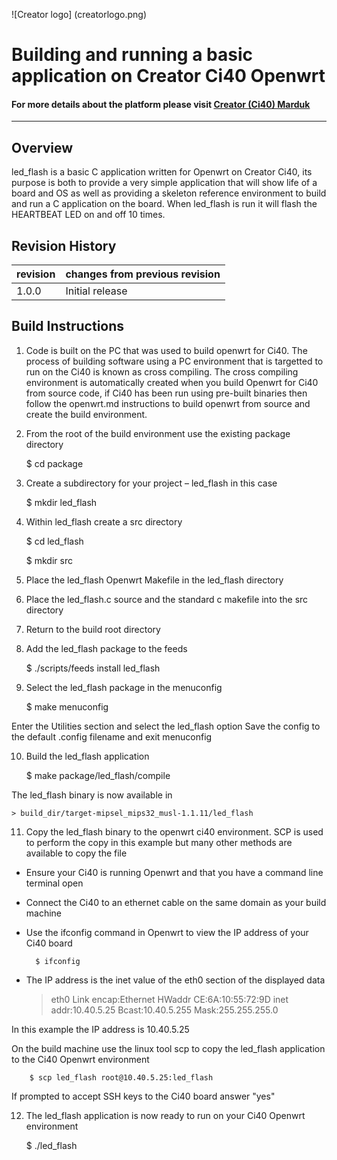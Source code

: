 
![Creator logo] (creatorlogo.png)

# Building and running a basic application on Creator Ci40 Openwrt

#### For more details about the platform please visit [Creator (Ci40) Marduk](https://community.imgtec.com/platforms/creator-ci40/)
----

## Overview

led_flash is a basic C application written for Openwrt on Creator Ci40, its purpose is both to provide a very simple application that will show life of a board and OS as well as providing a skeleton reference environment to build and run a C application on the board. When led_flash is run it will flash the HEARTBEAT LED on and off 10 times.

## Revision History

| revision  | changes from previous revision |
|---------- |------------------------------- |
| 1.0.0     | Initial release                |

## Build Instructions

1) Code is built on the PC that was used to build openwrt for Ci40. The process of building software using a PC environment that is targetted to run on the Ci40 is known as cross compiling. The cross compiling environment is automatically created when you build Openwrt for Ci40 from source code, if Ci40 has been run using pre-built binaries then follow the openwrt.md instructions to build openwrt from source and create the build environment.

2) From the root of the build environment use the existing package directory

	$ cd package

3) Create a subdirectory for your project – led_flash in this case

	$ mkdir led_flash

4) Within led_flash create a src directory

	$ cd led_flash

	$ mkdir src

5) Place the led_flash Openwrt Makefile in the led_flash directory

6) Place the led_flash.c source and the standard c makefile into the src directory

7) Return to the build root directory

8) Add the led_flash package to the feeds

	$ ./scripts/feeds install led_flash

9) Select the led_flash package in the menuconfig

	$ make menuconfig


Enter the Utilities section and select the led_flash option
Save the config to the default .config filename and exit menuconfig

10) Build the led_flash application

	$ make package/led_flash/compile


The led_flash binary is now available in 

	> build_dir/target-mipsel_mips32_musl-1.1.11/led_flash

11) Copy the led_flash binary to the openwrt ci40 environment. SCP is used to perform the copy in this example but many other methods are available to copy the file

* Ensure your Ci40 is running Openwrt and that you have a command line terminal open

* Connect the Ci40 to an ethernet cable on the same domain as your build machine

* Use the ifconfig command in Openwrt to view the IP address of your Ci40 board

		$ ifconfig


* The IP address is the inet value of the eth0 section of the displayed data

	> eth0      Link encap:Ethernet  HWaddr CE:6A:10:55:72:9D
	>          inet addr:10.40.5.25  Bcast:10.40.5.255  Mask:255.255.255.0

	
In this example the IP address is 10.40.5.25
	
On the build machine use the linux tool scp to copy the led_flash application to the Ci40 Openwrt environment

		$ scp led_flash root@10.40.5.25:led_flash


If prompted to accept SSH keys to the Ci40 board answer "yes"
	
12) The led_flash application is now ready to run on your Ci40 Openwrt environment

	$ ./led_flash